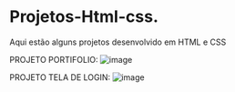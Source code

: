 # Projetos-Html-css.

Aqui estão alguns projetos desenvolvido em HTML e CSS

PROJETO PORTIFOLIO: 
![image](https://github.com/gustavosantt/Projetos-Html-css./assets/131564127/7320f8a7-fe48-41b0-a336-cb46ce0bf23b)

PROJETO TELA DE LOGIN: 
![image](https://github.com/gustavosantt/Projetos-Html-css./assets/131564127/e780be2d-33dc-41e0-ad02-f6425628f34d)

